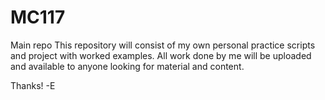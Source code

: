 # MC117
Main repo
This repository will consist of my own personal practice scripts and project with worked examples.
All work done by me will be uploaded and available to anyone looking for material and content.

Thanks!
-E

